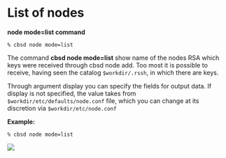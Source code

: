 # List of nodes

**node mode=list command**

```
% cbsd node mode=list
```
The command **cbsd node mode=list** show name of the nodes RSA which keys were received through cbsd node add. Too most it is possible to receive, having seen the catalog `$workdir/.rssh`, in which there are keys.

Through argument display you can specify the fields for output data. If display is not specified, the value takes from `$workdir/etc/defaults/node.conf` file, which you can change at its discretion via `$workdir/etc/node.conf`

**Example:**

```
% cbsd node mode=list
```

![](https://www.bsdstore.ru/img/nodelist1.png)

